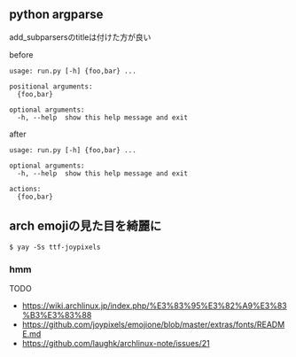 ## python argparse

add_subparsersのtitleは付けた方が良い

before

```
usage: run.py [-h] {foo,bar} ...

positional arguments:
  {foo,bar}

optional arguments:
  -h, --help  show this help message and exit
```

after

```
usage: run.py [-h] {foo,bar} ...

optional arguments:
  -h, --help  show this help message and exit

actions:
  {foo,bar}
```


## arch emojiの見た目を綺麗に

```
$ yay -Ss ttf-joypixels
```

### hmm

TODO

- https://wiki.archlinux.jp/index.php/%E3%83%95%E3%82%A9%E3%83%B3%E3%83%88
- https://github.com/joypixels/emojione/blob/master/extras/fonts/README.md
- https://github.com/laughk/archlinux-note/issues/21

